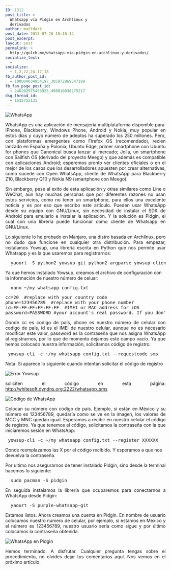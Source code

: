 ```yaml
---
ID: 1312
post_title: >
  Whatsapp vía Pidgin en Archlinux y
  derivados
author: mattdark
post_date: 2013-07-26 18:10:14
post_excerpt:
layout: post
permalink: >
  http://gulch.mx/whatsapp-via-pidgin-en-archlinux-y-derivados/
socialize_text:
  - 
socialize:
  - 1,2,22,24,17,18
fb_author_post_id:
  - 100004034954197_305972969547199
fb_fan_page_post_id:
  - 246202975455925_498010030275217
dsq_thread_id:
  - 1535755131
---
```

<img class="aligncenter size-large wp-image-1314" alt="WhatsApp" src="http://gulch.mx/wp-content/uploads/2013/07/whatsapp-700x341.jpg" />
<p style="text-align: justify;">WhatsApp es una aplicación de mensajería multiplataforma disponible para  IPhone, Blackberry, Windows Phone, Android y Nokia, muy popular en estos días y cuyo número de adeptos ha superado los 250 millones. Pero, con plataformas emergentes como Firefox OS (recomendado), recien lanzado en España y Polonia; Ubuntu Edge, primer smartphone con Ubuntu for phones que Canonical busca lanzar al mercado; Jolla, un smartphone con Sailfish OS (derivado del proyecto Meego) y que además es compatible con aplicaciones Android; esperemos pronto ver clientes oficiales o en el mejor de los casos que los desarrolladores apuesten por crear alternativas, como sucede con Open WhatsApp, cliente de WhatsApp para Blackberry Z10, Blackberry Q10 y Nokia N9 (smartphone con Meego).</p>
<p style="text-align: justify;">Sin embargo, pese al exito de esta aplicación y otras similares como Line o WeChat, aún hay muchas personas que por diferentes razones no usan estos servicios, como no tener un smartphone, para ellos una excelente noticia y es por eso que escribo este artículo. Pueden usar WhatsApp desde su equipo con GNU/Linux, sin necesidad de instalar el SDK de Android para emularlo e instalar la aplicación. Y la solución es Pidgin, el cual con una librería puede funcionar como cliente de Whatsapp en GNU/Linux.</p>
<p style="text-align: justify;">Lo siguiente lo he probado en Manjaro, una distro basada en Archlinux, pero no dudo que funcione en cualquier otra distribución. Para empezar, instalamos Yowsup, una librería escrita en Python que nos permite usar Whatsapp y es la que usaremos para registrarnos:</p>

<pre id="terminal">  yaourt -S python2-yowsup-git python2-argparse yowsup-client-git</pre>
Ya que hemos instalado Yowsup, creamos el archivo de configuración con la información de nuestro número de celuar:
<pre id="terminal">  nano ~/my_whatsapp_config.txt</pre>
<pre class="lang:default decode:true">cc=20  #replace with your country code
phone=123456789  #replace with your phone number
id=FF:FF:FF:FF:FF:FF  #IMEI or MAC address for iOS
password=PASSWORD #your account's real password. If you don't know it just leave it blank until you do.</pre>
<p style="text-align: justify;">Donde cc es codigo de país, phone es nuestro número de celular con codigo de país, id es el IMEI de nuestro celular, aunque no es necesario modificar este valor, password es la contraseña que nos asigna WhatsApp al registrarnos, por lo que de momento dejamos este campo vacío. Ya que hemos colocado nuestra información, solicitamos código de registro:</p>

<pre id="terminal"> yowsup-cli -c ~/my_whatsapp_config.txt --requestcode sms</pre>
Nota: Si aparece lo siguiente cuando intentan solicitar el código de registro

<img class="aligncenter size-full wp-image-1328" alt="Error Yowsup" src="http://gulch.mx/wp-content/uploads/2013/07/error.png" />
<p style="text-align: justify;">soliciten el código en esta página: <a title="Solicitar código de registro WhatsApp" href="http://whitesoft.dyndns.org:2222/whatsapp_sms">http://whitesoft.dyndns.org:2222/whatsapp_sms</a></p>
<img class="aligncenter size-full wp-image-1327" alt="Código de WhatsApp" src="http://gulch.mx/wp-content/uploads/2013/07/whatsappcode.png" />
<p style="text-align: justify;">Colocan su número con código de país. Ejemplo, si están en México y su número es 123456789, quedaría como se ve en la imagen, los valores de MCC y MNC quedan igual. Esperamos a recibir en nuestro celular el código de registro. Ya que tenemos el código, solicitamos la contraseña con la que iniciaremos sesión en WhatsApp:</p>

<pre id="terminal"> yowsup-cli -c ~/my_whatsapp_config.txt --register XXXXXX</pre>
Donde reemplazamos las X por el código recibido. Y esperamos a que nos devuelva la contraseña.
<p style="text-align: justify;">Por ultimo nos asegurarnos de tener instalado Pidgin, sino desde la terminal hacemos lo siguiente:</p>

<pre id="terminal">  sudo pacman -S pidgin</pre>
<p style="text-align: justify;">En seguida instalamos la librería que ocuparemos para conectarnos a WhatsApp desde Pidgin:</p>

<pre id="terminal">  yaourt -S purple-whatsapp-git</pre>
<p style="text-align: justify;">Estamos listos. Ahora creamos una cuenta en Pidgin. En nombre de usuario colocamos nuestro número de celular, por ejemplo, si estamos en México y el número es 123456789, nuestro usuario sería como sigue y por último colocamos la contraseña obtenida.</p>
<img class="aligncenter size-full wp-image-1322" alt="WhatsApp en Pidgin" src="http://gulch.mx/wp-content/uploads/2013/07/cuenta.png" />
<p style="text-align: justify;">Hemos terminado. A disfrutar. Cualquier pregunta tengas sobre el procedimiento, no olvides dejar tus comentarios aquí. Nos vemos en el próximo artículo.</p>